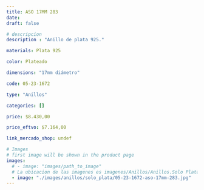 ```yaml
---
title: ASO 17MM 283
date: 
draft: false

# descripcion
description : "Anillo de plata 925."

materials: Plata 925

color: Plateado

dimensions: "17mm diámetro"

code: 05-23-1672

type: "Anillos"

categories: []

price: $8.430,00

price_eftvo: $7.164,00

link_mercado_shop: undef

# Images
# first image will be shown in the product page
images:
  # - image: "images/path_to_image"
  # La ubicacion de las imagenes es imagenes/Anillos/Anillos.Solo Plata/05-23-1672-aso-17mm-283
  - image: "./images/anillos/solo_plata/05-23-1672-aso-17mm-283.jpg"
---
```

